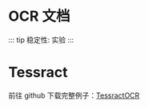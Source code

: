 # OCR 文档

::: tip 
稳定性: 实验
:::


# Tessract  <Badge type="tip" text="6.2.9" vertical="top" />

前往 github 下载完整例子：[TessractOCR](https://github.com/wilinz/autoxjs-tessocr)


